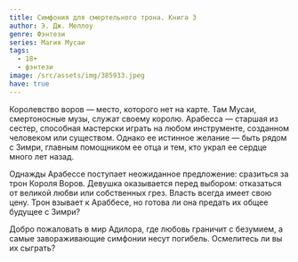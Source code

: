```yaml
---
title: Симфония для смертельного трона. Книга 3
author: Э. Дж. Меллоу
genre: Фэнтези
series: Магия Мусаи
tags:
  - 18+
  - фэнтези
image: /src/assets/img/385933.jpeg
have: true
---
```

Королевство воров — место, которого нет на карте. Там Мусаи, смертоносные музы, служат своему королю. Арабесса — старшая из сестер, способная мастерски играть на любом инструменте, созданном человеком или существом. Однако ее истинное желание — быть рядом с Зимри, главным помощником ее отца и тем, кто украл ее сердце много лет назад.

Однажды Арабессе поступает неожиданное предложение: сразиться за трон Короля Воров. Девушка оказывается перед выбором: отказаться от великой любви или собственных грез. Власть всегда имеет свою цену. Трон взывает к Араббесе, но готова ли она предать их общее будущее с Зимри?

Добро пожаловать в мир Адилора, где любовь граничит с безумием, а самые завораживающие симфонии несут погибель. Осмелитесь ли вы их сыграть?
